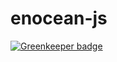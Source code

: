 # enocean-js

[![Greenkeeper badge](https://badges.greenkeeper.io/enocean-js/enocean-js.svg)](https://greenkeeper.io/)